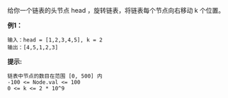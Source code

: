 给你一个链表的头节点 head ，旋转链表，将链表每个节点向右移动 k 个位置。

**例1：**
```
输入：head = [1,2,3,4,5], k = 2
输出：[4,5,1,2,3]
```

**提示:**
```
链表中节点的数目在范围 [0, 500] 内
-100 <= Node.val <= 100
0 <= k <= 2 * 10^9
```

